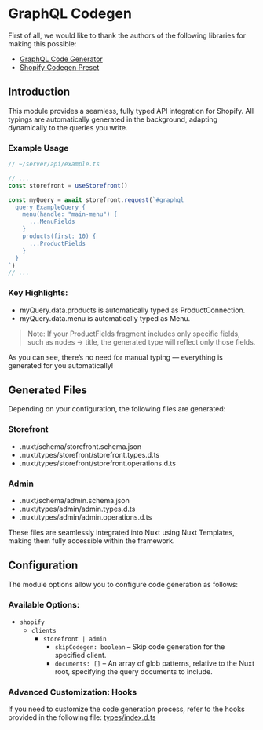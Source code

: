 # GraphQL Codegen

First of all, we would like to thank the authors of the following libraries for making this possible:

- [GraphQL Code Generator](https://the-guild.dev/graphql/codegen)
- [Shopify Codegen Preset](https://github.com/Shopify/shopify-app-js/tree/main/packages/api-clients/api-codegen-preset)

## Introduction

This module provides a seamless, fully typed API integration for Shopify. All typings are automatically generated in the
background, adapting dynamically to the queries you write.

### Example Usage

```ts
// ~/server/api/example.ts

// ...
const storefront = useStorefront()

const myQuery = await storefront.request(`#graphql
  query ExampleQuery {
    menu(handle: "main-menu") {
      ...MenuFields
    }
    products(first: 10) {
      ...ProductFields
    }
  }
`)
// ...
```

### Key Highlights:
- myQuery.data.products is automatically typed as ProductConnection.
- myQuery.data.menu is automatically typed as Menu.

> Note: If your ProductFields fragment includes only specific fields, such as nodes -> title, the generated type will
> reflect only those fields.

As you can see, there’s no need for manual typing — everything is generated for you automatically!

## Generated Files

Depending on your configuration, the following files are generated:

### Storefront

- .nuxt/schema/storefront.schema.json
- .nuxt/types/storefront/storefront.types.d.ts
- .nuxt/types/storefront/storefront.operations.d.ts

### Admin

- .nuxt/schema/admin.schema.json
- .nuxt/types/admin/admin.types.d.ts
- .nuxt/types/admin/admin.operations.d.ts

These files are seamlessly integrated into Nuxt using Nuxt Templates, making them fully accessible within the framework.

## Configuration

The module options allow you to configure code generation as follows:

### Available Options:

- `shopify`
  - `clients`
    - `storefront | admin`
      - `skipCodegen: boolean` – Skip code generation for the specified client.
      - `documents: []` – An array of glob patterns, relative to the Nuxt root, specifying the query documents to include.

### Advanced Customization: Hooks

If you need to customize the code generation process, refer to the hooks provided in the following file:
[types/index.d.ts](https://github.com/konkonam/nuxt-shopify/blob/main/src/types/index.d.ts)
